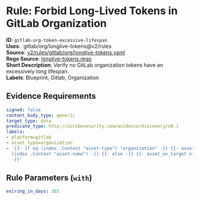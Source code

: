 # Rule: Forbid Long-Lived Tokens in GitLab Organization

**ID**: `gitlab-org-token-excessive-lifespan`  
**Uses**: `gitlab/org/longlive-tokens@v2/rules  
**Source**: [v2/rules/gitlab/org/longlive-tokens.yaml](https://github.com/scribe-public/sample-policies/v2/rules/gitlab/org/longlive-tokens.yaml)  
**Rego Source**: [longlive-tokens.rego](https://github.com/scribe-public/sample-policies/v2/rules/gitlab/org/longlive-tokens.rego)  
**Short Description**: Verify no GitLab organization tokens have an excessively long lifespan.  
**Labels**: Blueprint, Gitlab, Organization

## Evidence Requirements

```yaml
signed: false
content_body_type: generic
target_type: data
predicate_type: http://scribesecurity.com/evidence/discovery/v0.1
labels:
- platform=gitlab
- asset_type=organization
- '{{- if eq (index .Context "asset-type") "organization" -}} {{- asset_on_target
  (index .Context "asset-name") -}} {{- else -}} {{- asset_on_target nil -}} {{- end
  -}}'
```
## Rule Parameters (`with`)

```yaml
exiring_in_days: 365
```
